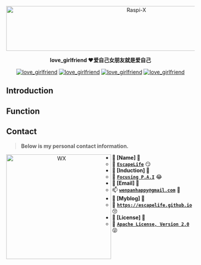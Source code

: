 <p align=center>
  <a href="https://github.com/EscapeLife/love_girlfriend.git">
    <img src="https://escapelife-1257414824.cos.ap-shanghai.myqcloud.com/never-forget-why-you-started.gif" width="680" height="120" alt="Raspi-X" >
  </a>
</p>

<p align=center>
  <b>love_girlfriend ❤️爱自己女朋友就是爱自己</b>
</p>

<p align="center">
  <a href="https://github.com/EscapeLife/love_girlfriend.git"><img src="https://img.shields.io/badge/Project-love_girlfriend-green.svg?style=for-the-badge&logo=ubuntu" alt="love_girlfriend"></a>
  <a href="https://github.com/EscapeLife/love_girlfriend.git"><img src="https://img.shields.io/badge/Author-Escape-orange.svg?style=for-the-badge&logo=vim" alt="love_girlfriend"></a>
  <a href="https://github.com/EscapeLife/love_girlfriend.git"><img src="https://img.shields.io/badge/Languages-Shell-yellow.svg?style=for-the-badge&logo=python" alt="love_girlfriend"></a>
  <a href="https://github.com/EscapeLife/love_girlfriend.git"><img src="https://img.shields.io/badge/Contributions-Weclone-blue.svg?style=for-the-badge&logo=coffeescript" alt="love_girlfriend"></a>
</p>

## Introduction

## Function

## Contact

> **Below is my personal contact information.**

<p align="center">
    <img src="https://escapelife-1257414824.cos.ap-shanghai.myqcloud.com/escape-wechat-qrcode-1.gif" width="280" height="280" alt="WX" align="left" />
</p>

- **💭 [Name] 💭**
  - 🐠 **[`EscapeLife`](https://escapelife.github.io)** 😏
- **💭 [Induction] 💭**
  - 🏦 **[`Focusing P.A.I`](https://paodingai.com/)** 😂
- **💭 [Email] 💭**
  - 📫 **[`wenpanhappy@gmail.com`](https://escapelife.github.io)** 🤔
- **💭 [Myblog] 💭**
  - 🍺 **[`https://escapelife.github.io`](https://escapelife.github.io)** 😚
- **💭 [License] 💭**
  - 🚧 [**`Apache License, Version 2.0`**](http://www.apache.org/licenses/LICENSE-2.0.html)😝
